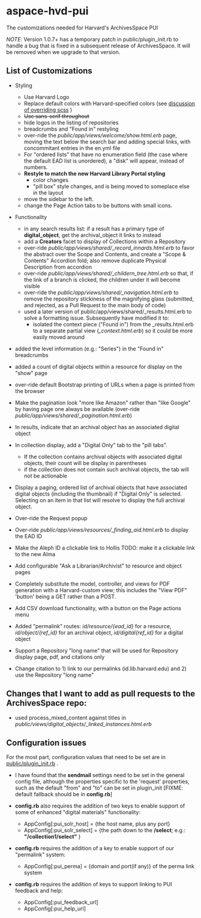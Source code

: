 # aspace-hvd-pui
The customizations needed for Harvard's ArchivesSpace PUI

*NOTE*: Version 1.0.7+ has a temporary patch in public/plugin_init.rb to handle a bug that is fixed in a subsequent 
release of ArchivesSpace.  It will be removed when we upgrade to that version.

## List of Customizations

- Styling
  - Use Harvard Logo
  - Replace default colors with Harvard-specified colors (see [discussion of overriding scss](scss/README.md) )
  - ~~Use sans-serif throughout~~
  - hide logos in the listing of repositories
  - breadcrumbs and "Found in" restyling
  - over-ride the *public/app/views/welcome/show.html.erb* page, moving the text below the search bar and adding special links, with concommitant entries in the en.yml file
  - For "ordered lists" that have no enumeration field (the case where the default EAD list is unordered), a "disk" will appear, instead of numbers.
  - **Restyle to match the new Harvard Library Portal styling**
    - color changes
    - "pill box" style changes, and is being moved to someplace else in the layout
  - move the sidebar to the left.
  - change the Page Action tabs to be buttons with small icons.
  

- Functionality
  - in any search results list: if a result has a primary type of **digital_object**, get the archival_object it links to instead
  - add a **Creators** facet to display of Collections within a Repository
  - over-ride *public/app/views/shared/_record_innards.html.erb* to favor the abstract over the Scope and Contents, and create a "Scope & Contents" Accordion fold; also remove duplicate Physical Description from accordion
  - over-ride *public/app/views/shared/_childern_tree.html.erb* so that, if the link of a branch is clicked, the children under it will become visible
  - over-ride the *public/app/views/shared/_navigation.html.erb* to remove the repository stickiness of the magnifying glass (submitted, and rejected,  as a Pull Request to the main body of code)
  -  used a later version of public/app/views/shared/_results.html.erb to solve a formatting issue. Subsequently have modified it to:
     -  isolated the context piece ("Found in") from the _results.html.erb to a separate partial view (*_context.html.erb*) so it could be more easily moved around
 - added the level information (e.g.: "Series") in the "Found in" breadcrumbs
 - added a count of digital objects within a resource for display on the "show" page
 - over-ride default Bootstrap printing of URLs when a page is printed from the browser
 - Make the pagination look "more like Amazon" rather than "like Google" by having page one always be available (over-ride *public/app/views/shared/_pagination.html.erb*)
 - In results, indicate that an archival object has an associated digital object
 - In collection display, add a "Digital Only" tab to the "pill tabs". 
   - If the collection contains archival objects with associated digital objects, their count will be display in parentheses
   - if the collection does not contain such archival objects, the tab will not be actionable
 - Display a paging, ordered list of archival objects that have associated digital objects (including the thumbnail) if "Digital Only" is selected. Selecting on an item in that list will resolve to display the full archival object.
 - Over-ride the Request popup
 - Over-ride *public/app/views/resources/_finding_aid.html.erb* to display the EAD ID
 - Make the Aleph ID a clickable link to Hollis TODO: make it a clickable link to the new Alma
 - Add configurable "Ask a Librarian/Archivist" to resource and object pages
 - Completely substitute the model, controller, and views for PDF generation with a Harvard-custom view; this includes the "View PDF" 'button' being a GET rather than a POST.
 - Add CSV download functionality, with a button on the Page actions menu
 - Added "permalink" routes: *id/resource/{ead_id}* for a resource, *id/object/{ref_id}* for an archival object, *id/digital{ref_id}* for a digital object
 - Support a Repository "long name" that will be used for Repository display page, pdf, and citations only
 - Change citation to 1) link to our permalinks (id.lib.harvard.edu) and 2) use the Repository "long name"

## Changes that I want to add as pull requests to the ArchivesSpace repo:

  - used process_mixed_content against titles in *public/views/digital_objects/_linked_instances.html.erb*

## Configuration issues

For the most part, configuration values that need to be set are in [public/plugin_init.rb](https://github.com/harvard-library/aspace-hvd-pui/blob/master/public/plugin_init.rb) .

  - I have found that the **sendmail** settings need to be set in the general config file, although the properties specific to the 'request' properties, such as the default "from" and "to" can be set in plugin_init  [FIXME: default fallback should be in **config.rb**]

 - **config.rb** also requires the addition of two keys to enable support of some of enhanced "digital materials" functionality:
   - AppConfig[:pui_solr_host] = {the host name, plus any port}
   - AppConfig[:pui_solr_select] = {the path down to the **/select**; e.g.: __"/collection1/select"__ }
 - **config.rb** requires the addition of a key to enable support of our "permalink" system:
   - AppConfig[:pui_perma] = {domain and port(if any)} of the perma link system
 - **config.rb** requires the addition of keys to support linking to PUI feedback and help:
   - AppConfig[:pui_feedback_url]
   - AppConfig[:pui_help_url] 